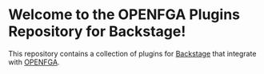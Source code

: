 # Welcome to the OPENFGA Plugins Repository for Backstage!

This repository contains a collection of plugins for [Backstage](https://backstage.io) that integrate with [OPENFGA](https://openfga.dev/docs/fga).
